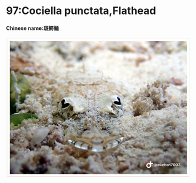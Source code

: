 # 97:Cociella punctata,Flathead

#### Chinese name:斑鳄鲬

![](../../.gitbook/assets/cociella-punctata.jpg)

